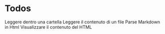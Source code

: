 # Todos

Leggere dentro una cartella
Leggere il contenuto di un file
Parse Markdown in Html
Visualizzare il contenuto del HTML
